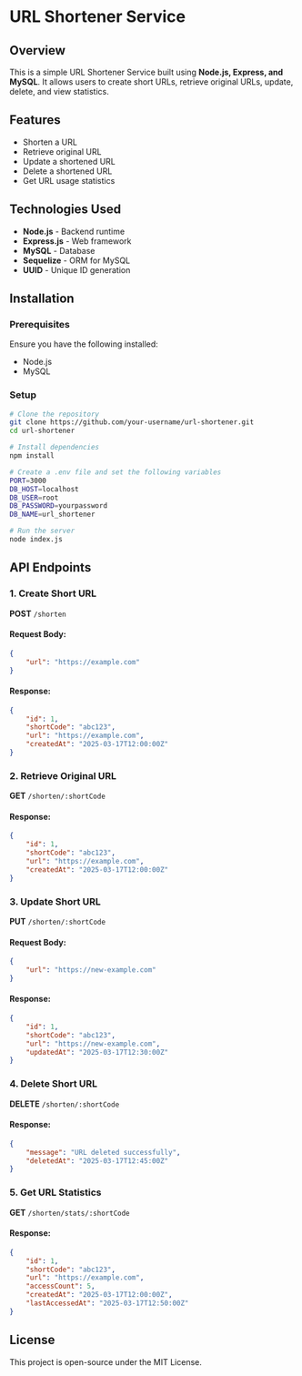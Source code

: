 # URL Shortener Service

## Overview
This is a simple URL Shortener Service built using **Node.js, Express, and MySQL**. It allows users to create short URLs, retrieve original URLs, update, delete, and view statistics.

## Features
- Shorten a URL
- Retrieve original URL
- Update a shortened URL
- Delete a shortened URL
- Get URL usage statistics

## Technologies Used
- **Node.js** - Backend runtime
- **Express.js** - Web framework
- **MySQL** - Database
- **Sequelize** - ORM for MySQL
- **UUID** - Unique ID generation

## Installation
### Prerequisites
Ensure you have the following installed:
- Node.js
- MySQL

### Setup
```sh
# Clone the repository
git clone https://github.com/your-username/url-shortener.git
cd url-shortener

# Install dependencies
npm install

# Create a .env file and set the following variables
PORT=3000
DB_HOST=localhost
DB_USER=root
DB_PASSWORD=yourpassword
DB_NAME=url_shortener

# Run the server
node index.js
```

## API Endpoints

### 1. Create Short URL
**POST** `/shorten`
#### Request Body:
```json
{
    "url": "https://example.com"
}
```
#### Response:
```json
{
    "id": 1,
    "shortCode": "abc123",
    "url": "https://example.com",
    "createdAt": "2025-03-17T12:00:00Z"
}
```

### 2. Retrieve Original URL
**GET** `/shorten/:shortCode`
#### Response:
```json
{
    "id": 1,
    "shortCode": "abc123",
    "url": "https://example.com",
    "createdAt": "2025-03-17T12:00:00Z"
}
```

### 3. Update Short URL
**PUT** `/shorten/:shortCode`
#### Request Body:
```json
{
    "url": "https://new-example.com"
}
```
#### Response:
```json
{
    "id": 1,
    "shortCode": "abc123",
    "url": "https://new-example.com",
    "updatedAt": "2025-03-17T12:30:00Z"
}
```

### 4. Delete Short URL
**DELETE** `/shorten/:shortCode`
#### Response:
```json
{
    "message": "URL deleted successfully",
    "deletedAt": "2025-03-17T12:45:00Z"
}
```

### 5. Get URL Statistics
**GET** `/shorten/stats/:shortCode`
#### Response:
```json
{
    "id": 1,
    "shortCode": "abc123",
    "url": "https://example.com",
    "accessCount": 5,
    "createdAt": "2025-03-17T12:00:00Z",
    "lastAccessedAt": "2025-03-17T12:50:00Z"
}
```

## License
This project is open-source under the MIT License.
